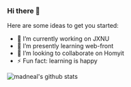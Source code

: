 ### Hi there 👋

Here are some ideas to get you started:

- 🔭 I’m currently working on JXNU
- 🌱 I’m presently learning web-front
- 👯 I’m looking to collaborate on Homyit
- ⚡ Fun fact: learning is happy

![madneal's github stats](https://github-readme-stats.vercel.app/api?username=indomite&show_icons=true&theme=radical)
